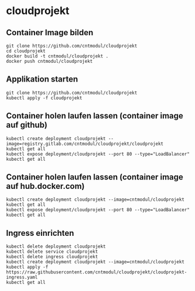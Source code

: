 # cloudprojekt

## Container Image bilden

    git clone https://github.com/cntmodul/cloudprojekt
    cd cloudprojekt
    docker build -t cntmodul/cloudprojekt .
    docker push cntmodul/cloudprojekt
    
    
## Applikation starten

    git clone https://github.com/cntmodul/cloudprojekt
    kubectl apply -f cloudprojekt


## Container holen laufen lassen (container image auf github)

    kubectl create deployment cloudprojekt --image=registry.gitlab.com/cntmodul/cloudprojekt/cloudprojekt
    kubectl get all
    kubectl expose deployment/cloudprojekt --port 80 --type="LoadBalancer"
    kubectl get all

## Container holen laufen lassen (container image auf hub.docker.com)

    kubectl create deployment cloudprojekt --image=cntmodul/cloudprojekt
    kubectl get all
    kubectl expose deployment/cloudprojekt --port 80 --type="LoadBalancer"
    kubectl get all


## Ingress einrichten

    kubectl delete deployment cloudprojekt
    kubectl delete service cloudprojekt
    kubectl delete ingress cloudprojekt
    kubectl create deployment cloudprojekt --image=cntmodul/cloudprojekt
    kubectl apply -f https://raw.githubusercontent.com/cntmodul/cloudprojekt/cloudprojekt-ingress.yaml
    kubectl get all
    
